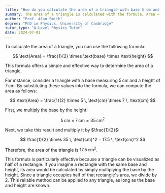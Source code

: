 ```yaml
---
title: "How do you calculate the area of a triangle with base 5 cm and height 7 cm?"
summary: The area of a triangle is calculated with the formula; Area = $\frac{1}{2} \times \text{base} \times \text{height}$, where the base and height are perpendicular to each other.
author: "Prof. Alan Smith"
degree: "PhD in Physics, University of Cambridge"
tutor_type: "A-Level Physics Tutor"
date: 2024-07-01
---
```


To calculate the area of a triangle, you can use the following formula:

$$
\text{Area} = \frac{1}{2} \times \text{base} \times \text{height}
$$

This formula offers a simple and effective way to determine the area of a triangle.

For instance, consider a triangle with a base measuring $5 \, \text{cm}$ and a height of $7 \, \text{cm}$. By substituting these values into the formula, we can compute the area as follows:

$$
\text{Area} = \frac{1}{2} \times 5 \, \text{cm} \times 7 \, \text{cm}
$$

First, we multiply the base by the height:

$$
5 \, \text{cm} \times 7 \, \text{cm} = 35 \, \text{cm}^2
$$

Next, we take this result and multiply it by $\frac{1}{2}$:

$$
\frac{1}{2} \times 35 \, \text{cm}^2 = 17.5 \, \text{cm}^2
$$

Therefore, the area of the triangle is $17.5 \, \text{cm}^2$.

This formula is particularly effective because a triangle can be visualized as half of a rectangle. If you imagine a rectangle with the same base and height, its area would be calculated by simply multiplying the base by the height. Since a triangle occupies half of that rectangle's area, we divide by $2$. This reliable method can be applied to any triangle, as long as the base and height are known.
    